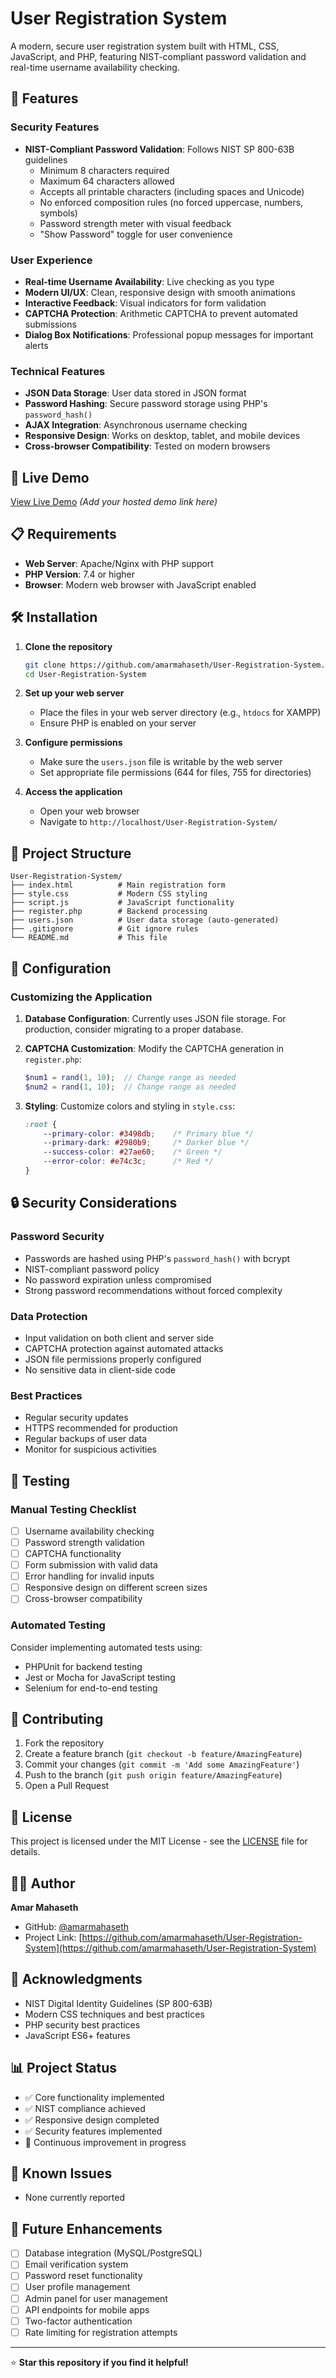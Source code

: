 # User Registration System

A modern, secure user registration system built with HTML, CSS, JavaScript, and PHP, featuring NIST-compliant password validation and real-time username availability checking.

## 🌟 Features

### Security Features
- **NIST-Compliant Password Validation**: Follows NIST SP 800-63B guidelines
  - Minimum 8 characters required
  - Maximum 64 characters allowed
  - Accepts all printable characters (including spaces and Unicode)
  - No enforced composition rules (no forced uppercase, numbers, symbols)
  - Password strength meter with visual feedback
  - "Show Password" toggle for user convenience

### User Experience
- **Real-time Username Availability**: Live checking as you type
- **Modern UI/UX**: Clean, responsive design with smooth animations
- **Interactive Feedback**: Visual indicators for form validation
- **CAPTCHA Protection**: Arithmetic CAPTCHA to prevent automated submissions
- **Dialog Box Notifications**: Professional popup messages for important alerts

### Technical Features
- **JSON Data Storage**: User data stored in JSON format
- **Password Hashing**: Secure password storage using PHP's `password_hash()`
- **AJAX Integration**: Asynchronous username checking
- **Responsive Design**: Works on desktop, tablet, and mobile devices
- **Cross-browser Compatibility**: Tested on modern browsers

## 🚀 Live Demo

[View Live Demo](https://your-demo-link.com) *(Add your hosted demo link here)*

## 📋 Requirements

- **Web Server**: Apache/Nginx with PHP support
- **PHP Version**: 7.4 or higher
- **Browser**: Modern web browser with JavaScript enabled

## 🛠️ Installation

1. **Clone the repository**
   ```bash
   git clone https://github.com/amarmahaseth/User-Registration-System.git
   cd User-Registration-System
   ```

2. **Set up your web server**
   - Place the files in your web server directory (e.g., `htdocs` for XAMPP)
   - Ensure PHP is enabled on your server

3. **Configure permissions**
   - Make sure the `users.json` file is writable by the web server
   - Set appropriate file permissions (644 for files, 755 for directories)

4. **Access the application**
   - Open your web browser
   - Navigate to `http://localhost/User-Registration-System/`

## 📁 Project Structure

```
User-Registration-System/
├── index.html          # Main registration form
├── style.css           # Modern CSS styling
├── script.js           # JavaScript functionality
├── register.php        # Backend processing
├── users.json          # User data storage (auto-generated)
├── .gitignore          # Git ignore rules
└── README.md           # This file
```

## 🔧 Configuration

### Customizing the Application

1. **Database Configuration**: Currently uses JSON file storage. For production, consider migrating to a proper database.

2. **CAPTCHA Customization**: Modify the CAPTCHA generation in `register.php`:
   ```php
   $num1 = rand(1, 10);  // Change range as needed
   $num2 = rand(1, 10);  // Change range as needed
   ```

3. **Styling**: Customize colors and styling in `style.css`:
   ```css
   :root {
       --primary-color: #3498db;    /* Primary blue */
       --primary-dark: #2980b9;     /* Darker blue */
       --success-color: #27ae60;    /* Green */
       --error-color: #e74c3c;      /* Red */
   }
   ```

## 🔒 Security Considerations

### Password Security
- Passwords are hashed using PHP's `password_hash()` with bcrypt
- NIST-compliant password policy
- No password expiration unless compromised
- Strong password recommendations without forced complexity

### Data Protection
- Input validation on both client and server side
- CAPTCHA protection against automated attacks
- JSON file permissions properly configured
- No sensitive data in client-side code

### Best Practices
- Regular security updates
- HTTPS recommended for production
- Regular backups of user data
- Monitor for suspicious activities

## 🧪 Testing

### Manual Testing Checklist
- [ ] Username availability checking
- [ ] Password strength validation
- [ ] CAPTCHA functionality
- [ ] Form submission with valid data
- [ ] Error handling for invalid inputs
- [ ] Responsive design on different screen sizes
- [ ] Cross-browser compatibility

### Automated Testing
Consider implementing automated tests using:
- PHPUnit for backend testing
- Jest or Mocha for JavaScript testing
- Selenium for end-to-end testing

## 🤝 Contributing

1. Fork the repository
2. Create a feature branch (`git checkout -b feature/AmazingFeature`)
3. Commit your changes (`git commit -m 'Add some AmazingFeature'`)
4. Push to the branch (`git push origin feature/AmazingFeature`)
5. Open a Pull Request

## 📝 License

This project is licensed under the MIT License - see the [LICENSE](LICENSE) file for details.

## 👨‍💻 Author

**Amar Mahaseth**
- GitHub: [@amarmahaseth](https://github.com/amarmahaseth)
- Project Link: [https://github.com/amarmahaseth/User-Registration-System](https://github.com/amarmahaseth/User-Registration-System)

## 🙏 Acknowledgments

- NIST Digital Identity Guidelines (SP 800-63B)
- Modern CSS techniques and best practices
- PHP security best practices
- JavaScript ES6+ features

## 📊 Project Status

- ✅ Core functionality implemented
- ✅ NIST compliance achieved
- ✅ Responsive design completed
- ✅ Security features implemented
- 🔄 Continuous improvement in progress

## 🐛 Known Issues

- None currently reported

## 🔮 Future Enhancements

- [ ] Database integration (MySQL/PostgreSQL)
- [ ] Email verification system
- [ ] Password reset functionality
- [ ] User profile management
- [ ] Admin panel for user management
- [ ] API endpoints for mobile apps
- [ ] Two-factor authentication
- [ ] Rate limiting for registration attempts

---

⭐ **Star this repository if you find it helpful!** 